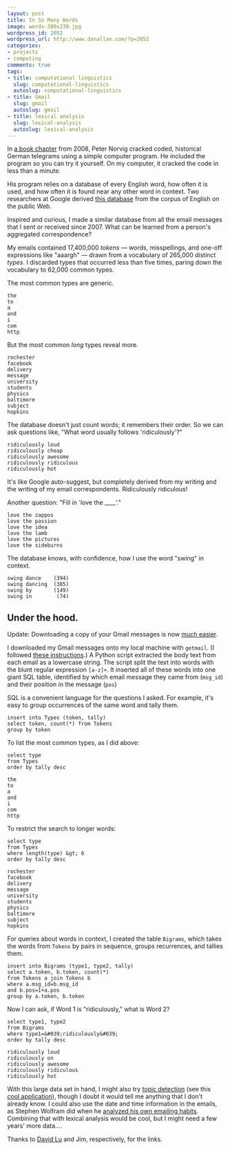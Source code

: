 ```yaml
---
layout: post
title: In So Many Words
image: words-300x239.jpg
wordpress_id: 2052
wordpress_url: http://www.danallan.com/?p=2052
categories:
- projects
- computing
comments: true
tags:
- title: computational linguistics
  slug: computational-linguistics
  autoslug: computational-linguistics
- title: Gmail
  slug: gmail
  autoslug: gmail
- title: lexical analysis
  slug: lexical-analysis
  autoslug: lexical-analysis
---
```

In [a book chapter](http://norvig.com/ngrams/) from 2008, Peter Norvig cracked coded, historical German telegrams using a simple computer program. He included the program so you can try it yourself. On my computer, it cracked the code in less than a minute.

His program relies on a database of every English word, how often it is used, and how often it is found near any other word in context. Two researchers at Google derived [this database](http://www.ldc.upenn.edu/Catalog/CatalogEntry.jsp?catalogId=LDC2006T13) from the corpus of English on the public Web.

Inspired and curious, I made a similar database from all the email messages that I sent or received since 2007. What can be learned from a person's aggregated correspondence?

My emails contained 17,400,000 _tokens_ — words, misspellings, and one-off expressions like "aaargh" — drawn from a vocabulary of 265,000 distinct _types_. I discarded types that occurred less than five times, paring down the vocabulary to 62,000 common types.

The most common types are generic.

    the
    to
    a
    and
    i
    com
    http

But the most common _long_ types reveal more.

    rochester
    facebook
    delivery
    message
    university
    students
    physics
    baltimore
    subject
    hopkins

The database doesn't just count words; it remembers their order. So we can ask questions like, "What word usually follows 'ridiculously'?"

    ridiculously loud
    ridiculously cheap
    ridiculously awesome
    ridiculously ridiculous
    ridiculously hot

It's like Google auto-suggest, but completely derived from my writing and the writing of my email correspondents. Ridiculously ridiculous!

Another question: "Fill in 'love the ____'."

    love the zappos
    love the passion
    love the idea
    love the lamb
    love the pictures
    love the sideburns

The database knows, with confidence, how I use the word "swing" in context.

    swing dance    (394)
    swing dancing  (385)
    swing by       (149)
    swing in        (74)

## Under the hood.

Update: Downloading a copy of your Gmail messages is now [much easier](http://gmailblog.blogspot.com/2013/12/download-copy-of-your-gmail-and-google.html).

I downloaded my Gmail messages onto my local machine with ``getmail``. (I followed [these instructions](http://datalinkcontrol.net/dlc/content/gmail-backup-getmail).) A Python script extracted the body text from each email as a lowercase string. The script split the text into words with the blunt regular expression ``[a-z]+``. It inserted all of these words into one giant SQL table, identified by which email message they came from (``msg_id``) and their position in the message (``pos``)

SQL is a convenient language for the questions I asked. For example, it's easy to group occurrences of the same word and tally them.

    insert into Types (token, tally)
    select token, count(*) from Tokens
    group by token

To list the most common types, as I did above:

    select type
    from Types
    order by tally desc

    the
    to
    a
    and
    i
    com
    http

To restrict the search to longer words:

    select type
    from Types
    where length(type) &gt; 6
    order by tally desc

    rochester
    facebook
    delivery
    message
    university 
    students
    physics
    baltimore
    subject
    hopkins

For queries about words in context, I created the table ``Bigrams``, which takes the words from ``Tokens`` by pairs in sequence, groups recurrences, and tallies them.

    insert into Bigrams (type1, type2, tally)
    select a.token, b.token, count(*)
    from Tokens a join Tokens b
    where a.msg_id=b.msg_id
    and b.pos=1+a.pos
    group by a.token, b.token

Now I can ask, if Word 1 is "ridiculously," what is Word 2?

    select type1, type2
    from Bigrams
    where type1=&#039;ridiculously&#039;
    order by tally desc

    ridiculously loud
    ridiculously on
    ridiculously awesome
    ridiculously ridiculous
    ridiculously hot

With this large data set in hand, I might also try [topic detection](http://en.wikipedia.org/wiki/Latent_Dirichlet_allocation) (see this [cool application](http://blog.echen.me/2011/06/27/topic-modeling-the-sarah-palin-emails/)), though I doubt it would tell me anything that I don't already know. I could also use the date and time information in the emails, as Stephen Wolfram did when he [analyzed his own emailing habits](http://blog.stephenwolfram.com/2012/03/the-personal-analytics-of-my-life/). Combining that with lexical analysis would be cool, but I might need a few years' more data....

Thanks to [David Lu](http://www.probablydavid.com) and Jim, respectively, for the links.
